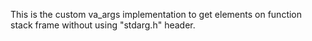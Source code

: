 This is the custom va_args implementation to get elements on function stack frame without using "stdarg.h" header.
